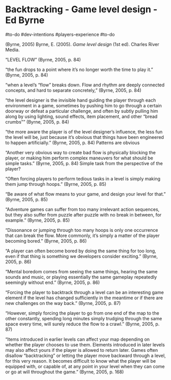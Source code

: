 # Backtracking - Game level design - Ed Byrne

#to-do #dev-intentions #players-experience #to-do 

(Byrne, 2005)
Byrne, E. (2005). _Game level design_ (1st ed). Charles River Media.

“LEVEL FLOW” (Byrne, 2005, p. 84)

“the fun drops to a point where it’s no longer worth the time to play it.” (Byrne, 2005, p. 84)

“when a level’s “flow” breaks down. Flow and rhythm are deeply connected concepts, and hard to separate concretely,” (Byrne, 2005, p. 84)

“the level designer is the invisible hand guiding the player through each environment in a game, sometimes by pushing him to go through a certain doorway or defeat a particular challenge, and often by subtly pulling him along by using lighting, sound effects, item placement, and other “bread crumbs”” (Byrne, 2005, p. 84)

“the more aware the player is of the level designer’s influence, the less fun the level will be, just because it’s obvious that things have been engineered to happen artificially.” (Byrne, 2005, p. 84) Patterns are obvious

“Another very obvious way to create bad flow is physically blocking the player, or making him perform complex maneuvers for what should be simple tasks.” (Byrne, 2005, p. 84) Simple task from the perspective of the player?

“Often forcing players to perform tedious tasks in a level is simply making them jump through hoops.” (Byrne, 2005, p. 85)

“Be aware of what flow means to your game, and design your level for that.” (Byrne, 2005, p. 85)

“Adventure games can suffer from too many irrelevant action sequences, but they also suffer from puzzle after puzzle with no break in between, for example.” (Byrne, 2005, p. 85)

“Dissonance or jumping through too many hoops is only one occurrence that can break the flow. More commonly, it’s simply a matter of the player becoming bored.” (Byrne, 2005, p. 86)

“A player can often become bored by doing the same thing for too long, even if that thing is something we developers consider exciting.” (Byrne, 2005, p. 86)

“Mental boredom comes from seeing the same things, hearing the same sounds and music, or playing essentially the same gameplay repeatedly seemingly without end.” (Byrne, 2005, p. 86)

“Forcing the player to backtrack through a level can be an interesting game element if the level has changed sufficiently in the meantime or if there are new challenges on the way back.” (Byrne, 2005, p. 87)

“However, simply forcing the player to go from one end of the map to the other constantly, spending long minutes simply trudging through the same space every time, will surely reduce the flow to a crawl.” (Byrne, 2005, p. 87)

“Items introduced in earlier levels can affect your map depending on whether the player chooses to use them. Elements introduced in later levels may also affect yours if the player is allowed to return later. Games often disallow “backtracking” or letting the player move backward through a level, for this very reason. It becomes difficult to know what the player will be equipped with, or capable of, at any point in your level when they can come or go at will throughout the game.” (Byrne, 2005, p. 168)